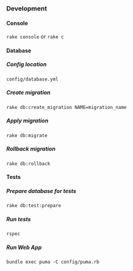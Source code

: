 ### Development

#### Console
```rake console``` or ```rake c```

#### Database
##### Config location
`config/database.yml`

##### Create migration
```rake db:create_migration NAME=migration_name```

##### Apply migration
```rake db:migrate```

##### Rollback migration
```rake db:rollback```

#### Tests

##### Prepare database for tests
```rake db:test:prepare```

##### Run tests
```rspec```

##### Run Web App
```bundle exec puma -C config/puma.rb```
